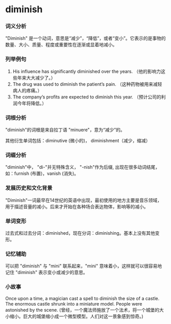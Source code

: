 # diminish

### 词义分析

  

"Diminish" 是一个动词，意思是“减少”，“降低”，或者“变小”。它表示的是事物的数量、大小、质量、程度或重要性在逐渐或显着地减小。

  

### 列举例句

  

1.  His influence has significantly diminished over the years. （他的影响力这些年来大大减少了。）
2.  The drug was used to diminish the patient’s pain. （这种药物被用来减轻病人的疼痛。）
3.  The company’s profits are expected to diminish this year. （预计公司的利润今年将降低。）

  

### 词根分析

  

"diminish"的词根是来自拉丁语 "minuere"，意为“减少”的。

  

其他衍生单词包括：diminutive (微小的)， diminishment（减少，缩减）

  

### 词缀分析

  

"diminish"中， "di-"并无特殊含义， "-nish"作为后缀, 出现在很多动词结尾，如：furnish (布置)，vanish (消失)。

  

### 发展历史和文化背景

  

"Diminish"一词最早在14世纪的英语中出现，最初使用的地方主要是音乐领域，用于描述音量的减小。后来才开始在各种场合表达物体，影响等的减小。

  

### 单词变形

  

过去式和过去分词：diminished，现在分词：diminishing。基本上没有其他变形。

  

### 记忆辅助

  

可以把 "diminish" 与 "mini" 联系起来，"mini" 意味着小，这样就可以很容易地记住 "diminish" 表示变小或减少的意思。

  

### 小故事

  

Once upon a time, a magician cast a spell to diminish the size of a castle. The enormous castle shrunk into a miniature model. People were astonished by the scene. (曾经，一个魔法师施放了一个法术，将一个城堡的大小缩小。巨大的城堡缩小成一个微型模型。人们对这一景象感到惊奇。)
